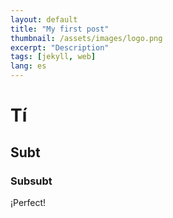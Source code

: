 ```yaml
---
layout: default  
title: "My first post"
thumbnail: /assets/images/logo.png
excerpt: "Description"
tags: [jekyll, web]
lang: es  
---
```

# Tí
## Subt
### Subsubt
¡Perfect!